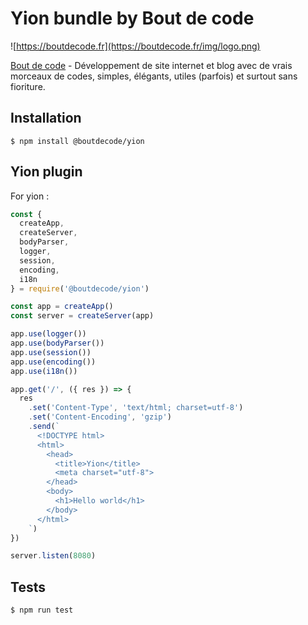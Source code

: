 # Yion bundle by Bout de code

![https://boutdecode.fr](https://boutdecode.fr/img/logo.png)

[Bout de code](https://boutdecode.fr) - Développement de site internet et blog avec de vrais morceaux de codes, simples, élégants, utiles (parfois) et surtout sans fioriture.

## Installation

```shell
$ npm install @boutdecode/yion
```

## Yion plugin

For yion : 

```javascript
const { 
  createApp,
  createServer,
  bodyParser,
  logger,
  session,
  encoding,
  i18n
} = require('@boutdecode/yion')

const app = createApp()
const server = createServer(app)

app.use(logger())
app.use(bodyParser())
app.use(session())
app.use(encoding())
app.use(i18n())

app.get('/', ({ res }) => {
  res
    .set('Content-Type', 'text/html; charset=utf-8')
    .set('Content-Encoding', 'gzip')
    .send(`
      <!DOCTYPE html>
      <html>
        <head>
          <title>Yion</title>
          <meta charset="utf-8">
        </head>
        <body>
          <h1>Hello world</h1>
        </body>
      </html>
    `)
})

server.listen(8080)
```

## Tests

```shell
$ npm run test
```
